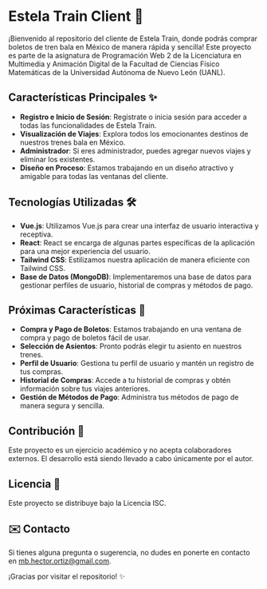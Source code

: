 # Estela Train Client 🚄

¡Bienvenido al repositorio del cliente de Estela Train, donde podrás comprar boletos de tren bala en México de manera rápida y sencilla! Este proyecto es parte de la asignatura de Programación Web 2 de la Licenciatura en Multimedia y Animación Digital de la Facultad de Ciencias Físico Matemáticas de la Universidad Autónoma de Nuevo León (UANL).

## Características Principales ✨

- **Registro e Inicio de Sesión**: Regístrate o inicia sesión para acceder a todas las funcionalidades de Estela Train.
- **Visualización de Viajes**: Explora todos los emocionantes destinos de nuestros trenes bala en México.
- **Administrador**: Si eres administrador, puedes agregar nuevos viajes y eliminar los existentes.
- **Diseño en Proceso**: Estamos trabajando en un diseño atractivo y amigable para todas las ventanas del cliente.

## Tecnologías Utilizadas 🛠️

- **Vue.js**: Utilizamos Vue.js para crear una interfaz de usuario interactiva y receptiva.
- **React**: React se encarga de algunas partes específicas de la aplicación para una mejor experiencia del usuario.
- **Tailwind CSS**: Estilizamos nuestra aplicación de manera eficiente con Tailwind CSS.
- **Base de Datos (MongoDB)**: Implementaremos una base de datos para gestionar perfiles de usuario, historial de compras y métodos de pago.

## Próximas Características 🚀

- **Compra y Pago de Boletos**: Estamos trabajando en una ventana de compra y pago de boletos fácil de usar.
- **Selección de Asientos**: Pronto podrás elegir tu asiento en nuestros trenes.
- **Perfil de Usuario**: Gestiona tu perfil de usuario y mantén un registro de tus compras.
- **Historial de Compras**: Accede a tu historial de compras y obtén información sobre tus viajes anteriores.
- **Gestión de Métodos de Pago**: Administra tus métodos de pago de manera segura y sencilla.

## Contribución 🤝

Este proyecto es un ejercicio académico y no acepta colaboradores externos. El desarrollo está siendo llevado a cabo únicamente por el autor.

## Licencia 📝

Este proyecto se distribuye bajo la Licencia ISC.

## ✉️ **Contacto**
Si tienes alguna pregunta o sugerencia, no dudes en ponerte en contacto en mb.hector.ortiz@gmail.com.

¡Gracias por visitar el repositorio! ✨
